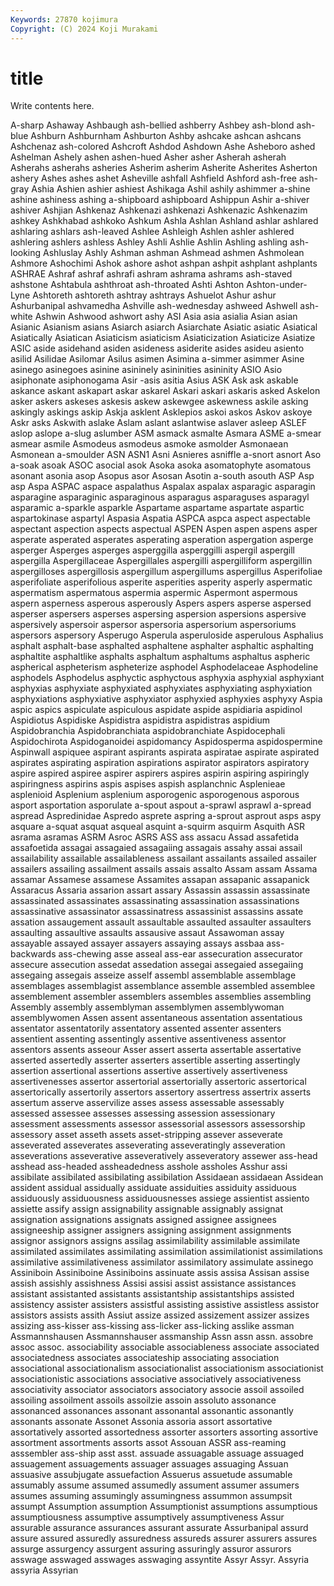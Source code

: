 ```yaml
---
Keywords: 27870 kojimura
Copyright: (C) 2024 Koji Murakami
---
```


# title

Write contents here.




A-sharp Ashaway Ashbaugh ash-bellied ashberry Ashbey ash-blond ash-blue Ashburn Ashburnham
Ashburton Ashby ashcake ashcan ashcans Ashchenaz ash-colored Ashcroft Ashdod Ashdown
Ashe Asheboro ashed Ashelman Ashely ashen ashen-hued Asher asher Asherah
asherah Asherahs asherahs asheries Asherim asherim Asherite Asherites Asherton ashery
Ashes ashes ashet Asheville ashfall Ashfield Ashford ash-free ash-gray Ashia
Ashien ashier ashiest Ashikaga Ashil ashily ashimmer a-shine ashine ashiness
ashing a-shipboard ashipboard Ashippun Ashir a-shiver ashiver Ashjian Ashkenaz Ashkenazi
ashkenazi Ashkenazic Ashkenazim ashkey Ashkhabad ashkoko Ashkum Ashla Ashlan Ashland
ashlar ashlared ashlaring ashlars ash-leaved Ashlee Ashleigh Ashlen ashler ashlered
ashlering ashlers ashless Ashley Ashli Ashlie Ashlin Ashling ashling ash-looking
Ashluslay Ashly Ashman ashman Ashmead ashmen Ashmolean Ashmore Ashochimi Ashok
ashore ashot ashpan ashpit ashplant ashplants ASHRAE Ashraf ashraf ashrafi
ashram ashrama ashrams ash-staved ashstone Ashtabula ashthroat ash-throated Ashti Ashton
Ashton-under-Lyne Ashtoreth ashtoreth ashtray ashtrays Ashuelot Ashur ashur Ashurbanipal ashvamedha
Ashville ash-wednesday ashweed Ashwell ash-white Ashwin Ashwood ashwort ashy ASI
Asia asia asialia Asian asian Asianic Asianism asians Asiarch asiarch
Asiarchate Asiatic asiatic Asiatical Asiatically Asiatican Asiaticism asiaticism Asiaticization Asiaticize
Asiatize ASIC aside asidehand asiden asideness asiderite asides asideu asiento
asilid Asilidae Asilomar Asilus asimen Asimina a-simmer asimmer Asine asinego
asinegoes asinine asininely asininities asininity ASIO Asio asiphonate asiphonogama Asir
-asis asitia Asius ASK Ask ask askable askance askant askapart
askar askarel Askari askari askaris asked Askelon asker askers askeses
askesis askew askewgee askewness askile asking askingly askings askip Askja
asklent Asklepios askoi askos Askov askoye Askr asks Askwith aslake
Aslam aslant aslantwise aslaver asleep ASLEF aslop aslope a-slug aslumber
ASM asmack asmalte Asmara ASME a-smear asmear asmile Asmodeus asmodeus
asmoke asmolder Asmonaean Asmonean a-smoulder ASN ASN1 Asni Asnieres asniffle
a-snort asnort Aso a-soak asoak ASOC asocial asok Asoka asoka
asomatophyte asomatous asonant asonia asop Asopus asor Asosan Asotin a-south
asouth ASP Asp asp Aspa ASPAC aspace aspalathus Aspalax aspalax
asparagic asparagin asparagine asparaginic asparaginous asparagus asparaguses asparagyl asparamic a-sparkle
asparkle Aspartame aspartame aspartate aspartic aspartokinase aspartyl Aspasia Aspatia ASPCA
aspca aspect aspectable aspectant aspection aspects aspectual ASPEN Aspen aspen
aspens asper asperate asperated asperates asperating asperation aspergation asperge asperger
Asperges asperges asperggilla asperggilli aspergil aspergill aspergilla Aspergillaceae Aspergillales aspergilli
aspergilliform aspergillin aspergilloses aspergillosis aspergillum aspergillums aspergillus Asperifoliae asperifoliate asperifolious
asperite asperities asperity asperly aspermatic aspermatism aspermatous aspermia aspermic Aspermont
aspermous aspern asperness asperous asperously Aspers aspers asperse aspersed asperser
aspersers asperses aspersing aspersion aspersions aspersive aspersively aspersoir aspersor aspersoria
aspersorium aspersoriums aspersors aspersory Asperugo Asperula asperuloside asperulous Asphalius asphalt
asphalt-base asphalted asphaltene asphalter asphaltic asphalting asphaltite asphaltlike asphalts asphaltum
asphaltums asphaltus aspheric aspherical aspheterism aspheterize asphodel Asphodelaceae Asphodeline asphodels
Asphodelus asphyctic asphyctous asphyxia asphyxial asphyxiant asphyxias asphyxiate asphyxiated asphyxiates
asphyxiating asphyxiation asphyxiations asphyxiative asphyxiator asphyxied asphyxies asphyxy Aspia aspic
aspics aspiculate aspiculous aspidate aspide aspidiaria aspidinol Aspidiotus Aspidiske Aspidistra
aspidistra aspidistras aspidium Aspidobranchia Aspidobranchiata aspidobranchiate Aspidocephali Aspidochirota Aspidoganoidei aspidomancy
Aspidosperma aspidospermine Aspinwall aspiquee aspirant aspirants aspirata aspiratae aspirate aspirated
aspirates aspirating aspiration aspirations aspirator aspirators aspiratory aspire aspired aspiree
aspirer aspirers aspires aspirin aspiring aspiringly aspiringness aspirins aspis aspises
aspish asplanchnic Asplenieae asplenioid Asplenium asplenium asporogenic asporogenous asporous asport
asportation asporulate a-spout aspout a-sprawl asprawl a-spread aspread Aspredinidae Aspredo
asprete aspring a-sprout asprout asps aspy asquare a-squat asquat asqueal
asquint a-squirm asquirm Asquith ASR asrama asramas ASRM Asroc ASRS
ASS ass assacu Assad assafetida assafoetida assagai assagaied assagaiing assagais
assahy assai assail assailability assailable assailableness assailant assailants assailed assailer
assailers assailing assailment assails assais assalto Assam assam Assama assamar
Assamese assamese Assamites assapan assapanic assapanick Assaracus Assaria assarion assart
assary Assassin assassin assassinate assassinated assassinates assassinating assassination assassinations assassinative
assassinator assassinatress assassinist assassins assate assation assaugement assault assaultable assaulted
assaulter assaulters assaulting assaultive assaults assausive assaut Assawoman assay assayable
assayed assayer assayers assaying assays assbaa ass-backwards ass-chewing asse asseal
ass-ear assecuration assecurator assecure assecution assedat assedation assegai assegaied assegaiing
assegaing assegais asseize asself assembl assemblable assemblage assemblages assemblagist assemblance
assemble assembled assemblee assemblement assembler assemblers assembles assemblies assembling Assembly
assembly assemblyman assemblymen assemblywoman assemblywomen Assen assent assentaneous assentation assentatious
assentator assentatorily assentatory assented assenter assenters assentient assenting assentingly assentive
assentiveness assentor assentors assents asseour Asser assert asserta assertable assertative
asserted assertedly asserter asserters assertible asserting assertingly assertion assertional assertions
assertive assertively assertiveness assertivenesses assertor assertorial assertorially assertoric assertorical assertorically
assertorily assertors assertory assertress assertrix asserts assertum asserve asservilize asses
assess assessable assessably assessed assessee assesses assessing assession assessionary assessment
assessments assessor assessorial assessors assessorship assessory asset asseth assets asset-stripping
assever asseverate asseverated asseverates asseverating asseveratingly asseveration asseverations asseverative asseveratively
asseveratory assewer ass-head asshead ass-headed assheadedness asshole assholes Asshur assi
assibilate assibilated assibilating assibilation Assidaean assidaean Assidean assident assidual assidually
assiduate assiduities assiduity assiduous assiduously assiduousness assiduousnesses assiege assientist assiento
assiette assify assign assignability assignable assignably assignat assignation assignations assignats
assigned assignee assignees assigneeship assigner assigners assigning assignment assignments assignor
assignors assigns assilag assimilability assimilable assimilate assimilated assimilates assimilating assimilation
assimilationist assimilations assimilative assimilativeness assimilator assimilatory assimulate assinego Assiniboin Assiniboine
Assiniboins assinuate assis assisa Assisan assise assish assishly assishness Assisi
assisi assist assistance assistances assistant assistanted assistants assistantship assistantships assisted
assistency assister assisters assistful assisting assistive assistless assistor assistors assists
assith Assiut assize assized assizement assizer assizes assizing ass-kisser ass-kissing
ass-licker ass-licking asslike assman Assmannshausen Assmannshauser assmanship Assn assn assn.
assobre assoc assoc. associability associable associableness associate associated associatedness associates
associateship associating association associational associationalism associationalist associationism associationist associationistic associations
associative associatively associativeness associativity associator associators associatory associe assoil assoiled
assoiling assoilment assoils assoilzie assoin assoluto assonance assonanced assonances assonant
assonantal assonantic assonantly assonants assonate Assonet Assonia assoria assort assortative
assortatively assorted assortedness assorter assorters assorting assortive assortment assortments assorts
assot Assouan ASSR ass-reaming asssembler ass-ship asst asst. assuade assuagable
assuage assuaged assuagement assuagements assuager assuages assuaging Assuan assuasive assubjugate
assuefaction Assuerus assuetude assumable assumably assume assumed assumedly assument assumer
assumers assumes assuming assumingly assumingness assummon assumpsit assumpt Assumption assumption
Assumptionist assumptions assumptious assumptiousness assumptive assumptively assumptiveness Assur assurable assurance
assurances assurant assurate Assurbanipal assurd assure assured assuredly assuredness assureds
assurer assurers assures assurge assurgency assurgent assuring assuringly assuror assurors
asswage asswaged asswages asswaging assyntite Assyr Assyr. Assyria assyria Assyrian
